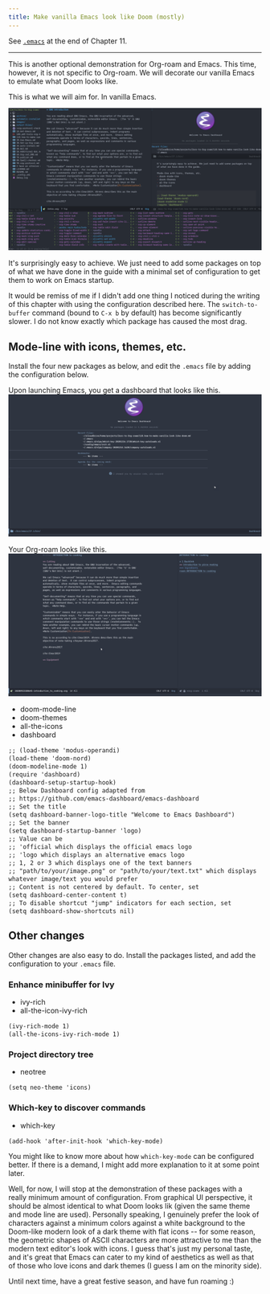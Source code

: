 ```yaml
---
title: Make vanilla Emacs look like Doom (mostly)
---
```


See [`.emacs`](https://github.com/nobiot/Zero-to-Emacs-and-Org-roam/blob/9f61ba2b86a69d9950e4c4af92a63f4cd965f17d/.emacs) at the end of Chapter 11.

---

This is another optional demonstration for Org-roam and Emacs. This time, however, it is not specific to Org-roam. We will decorate our vanilla Emacs to emulate what Doom looks like. 

This is what we will aim for. In vanilla Emacs.

![Outcome screen shot](./images/2020-12-19_22-54-59.png)

It's surprisingly easy to achieve. We just need to add some packages on top of what we have done in the guide with a minimal set of configuration to get them to work on Emacs startup.

It would be remiss of me if I didn't add one thing I noticed during the writing of this chapter with using the configuration described here. The `switch-to-buffer` command (bound to `C-x b` by default) has become significantly slower. I do not know exactly which package has caused the most drag.

## Mode-line with icons, themes, etc.

Install the four new packages as below, and edit the `.emacs` file by adding the configuration below.

Upon launching Emacs, you get a dashboard that looks like this.
![Dashboard](./images/2020-12-19_22-45-14.png)

Your Org-roam looks like this.
![Org-roam mode](./images/2020-12-19_23-05-20.png)

- doom-mode-line
- doom-themes
- all-the-icons
- dashboard

```
;; (load-theme 'modus-operandi)
(load-theme 'doom-nord)
(doom-modeline-mode 1)
(require 'dashboard)
(dashboard-setup-startup-hook)
;; Below Dashboard config adapted from
;; https://github.com/emacs-dashboard/emacs-dashboard
;; Set the title
(setq dashboard-banner-logo-title "Welcome to Emacs Dashboard")
;; Set the banner
(setq dashboard-startup-banner 'logo)
;; Value can be
;; 'official which displays the official emacs logo
;; 'logo which displays an alternative emacs logo
;; 1, 2 or 3 which displays one of the text banners
;; "path/to/your/image.png" or "path/to/your/text.txt" which displays whatever image/text you would prefer
;; Content is not centered by default. To center, set
(setq dashboard-center-content t)
;; To disable shortcut "jump" indicators for each section, set
(setq dashboard-show-shortcuts nil)
```

## Other changes
Other changes are also easy to do. Install the packages listed, and add the configuration to your `.emacs` file. 

### Enhance minibuffer for Ivy
- ivy-rich
- all-the-icon-ivy-rich
```
(ivy-rich-mode 1)
(all-the-icons-ivy-rich-mode 1)
```

### Project directory tree
- neotree
```
(setq neo-theme 'icons)
```

### Which-key to discover commands
- which-key
```
(add-hook 'after-init-hook 'which-key-mode)
```

You might like to know more about how `which-key-mode` can be configured better. If there is a demand, I might add more explanation to it at some point later.

Well, for now, I will stop at the demonstration of these packages with a really minimum amount of configuration.  From graphical UI perspective, it should be almost identical to what Doom looks lik (given the same theme and mode line are used). Personally speaking, I genuinely prefer the look of characters against a minimum colors against a white background to the Doom-like modern look of a dark theme with flat icons  -- for some reason, the geometric shapes of ASCII characters are more attractive to me than the modern text editor's look with icons. I guess that's just my personal taste, and it's great that Emacs can cater to my kind of aesthetics as well as that of those who love icons and dark themes (I guess I am on the minority side).

Until next time, have a great festive season, and have fun roaming :)

